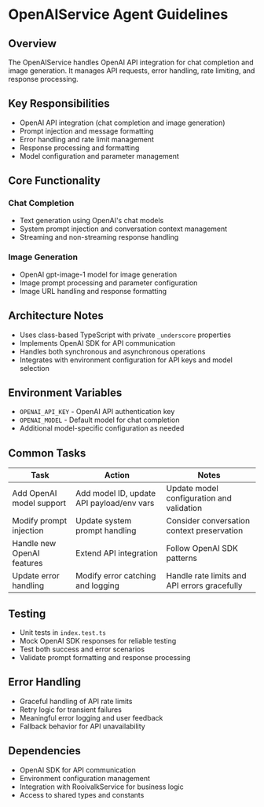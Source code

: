 # OpenAIService Agent Guidelines

## Overview

The OpenAIService handles OpenAI API integration for chat completion and image generation. It manages API requests, error handling, rate limiting, and response processing.

## Key Responsibilities

- OpenAI API integration (chat completion and image generation)
- Prompt injection and message formatting
- Error handling and rate limit management
- Response processing and formatting
- Model configuration and parameter management

## Core Functionality

### Chat Completion
- Text generation using OpenAI's chat models
- System prompt injection and conversation context management
- Streaming and non-streaming response handling

### Image Generation
- OpenAI gpt-image-1 model for image generation
- Image prompt processing and parameter configuration
- Image URL handling and response formatting

## Architecture Notes

- Uses class-based TypeScript with private `_underscore` properties
- Implements OpenAI SDK for API communication
- Handles both synchronous and asynchronous operations
- Integrates with environment configuration for API keys and model selection

## Environment Variables

- `OPENAI_API_KEY` - OpenAI API authentication key
- `OPENAI_MODEL` - Default model for chat completion
- Additional model-specific configuration as needed

## Common Tasks

| Task | Action | Notes |
|------|--------|-------|
| Add OpenAI model support | Add model ID, update API payload/env vars | Update model configuration and validation |
| Modify prompt injection | Update system prompt handling | Consider conversation context preservation |
| Handle new OpenAI features | Extend API integration | Follow OpenAI SDK patterns |
| Update error handling | Modify error catching and logging | Handle rate limits and API errors gracefully |

## Testing

- Unit tests in `index.test.ts`
- Mock OpenAI SDK responses for reliable testing
- Test both success and error scenarios
- Validate prompt formatting and response processing

## Error Handling

- Graceful handling of API rate limits
- Retry logic for transient failures
- Meaningful error logging and user feedback
- Fallback behavior for API unavailability

## Dependencies

- OpenAI SDK for API communication
- Environment configuration management
- Integration with RooivalkService for business logic
- Access to shared types and constants